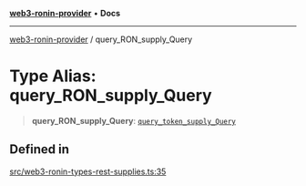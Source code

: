 [**web3-ronin-provider**](../README.md) • **Docs**

***

[web3-ronin-provider](../globals.md) / query\_RON\_supply\_Query

# Type Alias: query\_RON\_supply\_Query

> **query\_RON\_supply\_Query**: [`query_token_supply_Query`](../enumerations/query_token_supply_Query.md)

## Defined in

[src/web3-ronin-types-rest-supplies.ts:35](https://github.com/chuacw/web3-ronin-provider/blob/a0101c455e71e221c1f508afff12749e77bf1fd8/src/web3-ronin-types-rest-supplies.ts#L35)
